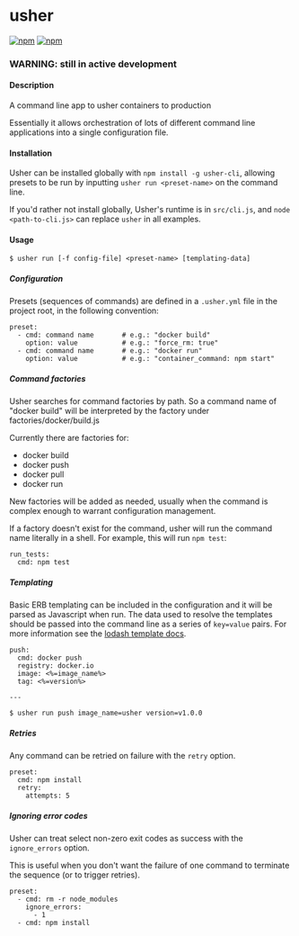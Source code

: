 # usher

[![npm](https://img.shields.io/npm/dm/usher-cli.svg)](https://www.npmjs.com/package/usher-cli)
[![npm](https://img.shields.io/npm/v/usher-cli.svg?maxAge=2592000)](https://www.npmjs.com/package/usher-cli)

### WARNING: still in active development

#### Description

A command line app to usher containers to production

Essentially it allows orchestration of lots of different command line applications into a single configuration file.

#### Installation

Usher can be installed globally with `npm install -g usher-cli`, allowing presets
to be run by inputting `usher run <preset-name>` on the command line.

If you'd rather not install globally, Usher's runtime is in `src/cli.js`, and `node <path-to-cli.js>` can replace `usher` in all examples.

#### Usage

```
$ usher run [-f config-file] <preset-name> [templating-data]
```

##### Configuration

Presets (sequences of commands) are defined in a `.usher.yml` file in the project
root, in the following convention:

```
preset:
  - cmd: command name       # e.g.: "docker build"
    option: value           # e.g.: "force_rm: true"
  - cmd: command name       # e.g.: "docker run"
    option: value           # e.g.: "container_command: npm start"
```

##### Command factories

Usher searches for command factories by path. So a command name of "docker build"
will be interpreted by the factory under factories/docker/build.js

Currently there are factories for:
- docker build
- docker push
- docker pull
- docker run

New factories will be added as needed, usually when the command is complex
enough to warrant configuration management.

If a factory doesn't exist for the command, usher will run the command name
literally in a shell. For example, this will run `npm test`:

```
run_tests:
  cmd: npm test
```

##### Templating

Basic ERB templating can be included in the configuration and it will be parsed as Javascript
when run. The data used to resolve the templates should be passed into the command
line as a series of `key=value` pairs. For more information see the
[lodash template docs](https://lodash.com/docs#template).

```
push:
  cmd: docker push
  registry: docker.io
  image: <%=image_name%>
  tag: <%=version%>

---

$ usher run push image_name=usher version=v1.0.0
```

##### Retries

Any command can be retried on failure with the `retry` option.

```
preset:
  cmd: npm install
  retry:
    attempts: 5
```

##### Ignoring error codes

Usher can treat select non-zero exit codes as success with the `ignore_errors` option.

This is useful when you don't want the failure of one command to terminate the
sequence (or to trigger retries).

```
preset:
  - cmd: rm -r node_modules
    ignore_errors:
      - 1
  - cmd: npm install
```

